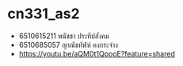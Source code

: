 # cn331_as2
- 6510615211 พนัชชา ประทีปสังคม
- 6510685057 ญาณัชทัฬห์ คงกระจ่าง
- https://youtu.be/aQM0t1QpooE?feature=shared